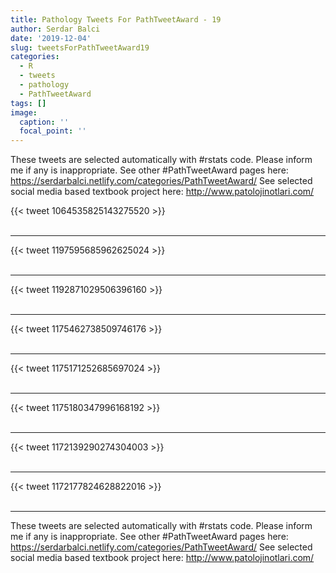 ```yaml
---
title: Pathology Tweets For PathTweetAward - 19
author: Serdar Balci
date: '2019-12-04'
slug: tweetsForPathTweetAward19
categories:
  - R
  - tweets
  - pathology
  - PathTweetAward
tags: []
image:
  caption: ''
  focal_point: ''
---
```



These tweets are selected automatically with #rstats code. Please inform me if any is inappropriate.
See other #PathTweetAward pages here: https://serdarbalci.netlify.com/categories/PathTweetAward/ 
See selected social media based textbook project here: http://www.patolojinotlari.com/

{{< tweet 1064535825143275520 >}}
<br>
<br>
<hr>
{{< tweet 1197595685962625024 >}}
<br>
<br>
<hr>
{{< tweet 1192871029506396160 >}}
<br>
<br>
<hr>
{{< tweet 1175462738509746176 >}}
<br>
<br>
<hr>
{{< tweet 1175171252685697024 >}}
<br>
<br>
<hr>
{{< tweet 1175180347996168192 >}}
<br>
<br>
<hr>
{{< tweet 1172139290274304003 >}}
<br>
<br>
<hr>
{{< tweet 1172177824628822016 >}}
<br>
<br>
<hr>


These tweets are selected automatically with #rstats code. Please inform me if any is inappropriate.
See other #PathTweetAward pages here: https://serdarbalci.netlify.com/categories/PathTweetAward/ 
See selected social media based textbook project here: http://www.patolojinotlari.com/

